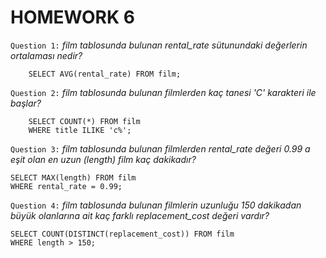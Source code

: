 # HOMEWORK 6

`Question 1:` _film tablosunda bulunan rental_rate sütunundaki değerlerin ortalaması nedir?_
```
    SELECT AVG(rental_rate) FROM film;
```
`Question 2:` _film tablosunda bulunan filmlerden kaç tanesi 'C' karakteri ile başlar?_
```
    SELECT COUNT(*) FROM film
    WHERE title ILIKE 'c%';
```
`Question 3:` _film tablosunda bulunan filmlerden rental_rate değeri 0.99 a eşit olan en uzun (length) film kaç dakikadır?_
```
SELECT MAX(length) FROM film
WHERE rental_rate = 0.99;
```
`Question 4:` _film tablosunda bulunan filmlerin uzunluğu 150 dakikadan büyük olanlarına ait kaç farklı replacement_cost değeri vardır?_
```
SELECT COUNT(DISTINCT(replacement_cost)) FROM film
WHERE length > 150;
```
